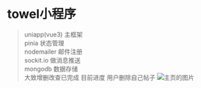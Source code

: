 # towel小程序
> uniapp(vue3) 主框架  
> pinia 状态管理  
> nodemailer 邮件注册  
> sockit.io 做消息推送  
> mongodb 数据存储  
大致增删改查已完成 
目前进度 用户删除自己帖子
![主页的图片](https://github.com/GeKaixing/wechatApp/blob/main/mdImage/show.png)
